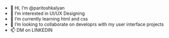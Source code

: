 - 👋 Hi, I’m @paritoshkalyan
- 👀 I’m interested in UI/UX Designing
- 🌱 I’m currently learning html and css
- 💞️ I’m looking to collaborate on developrs with my user interface projects
- 📫 DM on LINKEDIN

<!---
paritoshkalyan/paritoshkalyan is a ✨ special ✨ repository because its `README.md` (this file) appears on your GitHub profile.
You can click the Preview link to take a look at your changes.
--->
